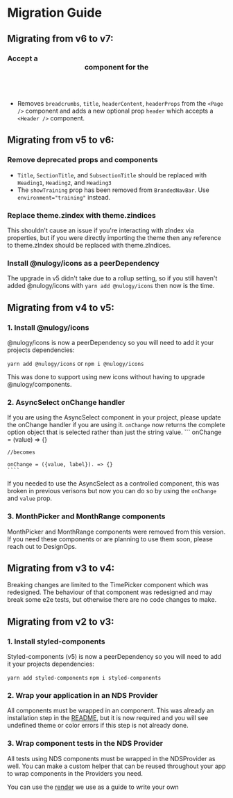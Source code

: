 # Migration Guide

## Migrating from v6 to v7:

### Accept a <Header /> component for the <Page />

* Removes `breadcrumbs`, `title`, `headerContent`, `headerProps` from the `<Page />` component and adds a new optional prop `header` which accepts a `<Header />` component.

## Migrating from v5 to v6:

### Remove deprecated props and components 

* `Title`, `SectionTitle`, and `SubsectionTitle`  should be replaced with  `Heading1`, `Heading2`, and `Heading3`
* The `showTraining` prop has been removed from `BrandedNavBar`. Use `environment="training"` instead. 

### Replace theme.zindex with theme.zindices 

This shouldn't cause an issue if you're interacting with zIndex via properties, but if you were directly importing the theme then any reference to theme.zIndex should be replaced with theme.zIndices. 

### Install @nulogy/icons as a peerDependency 

The upgrade in v5 didn't take due to a rollup setting, so if you still haven't added @nulogy/icons with `yarn add @nulogy/icons` then now is the time. 

## Migrating from v4 to v5:

### 1. Install @nulogy/icons

@nulogy/icons is now a peerDependency so you will need to add it your projects dependencies:

`yarn add @nulogy/icons`
or
`npm i @nulogy/icons`

This was done to support using new icons without having to upgrade @nulogy/components.

### 2. AsyncSelect onChange handler

If you are using the AsyncSelect component in your project, please update the onChange handler if you are using it. `onChange` now returns the complete option object that is selected rather than just the string value.
    ```
    onChange = (value) => {}
    
    //becomes
    
    onChange = ({value, label}). => {}
    ````
If you needed to use the AsyncSelect as a controlled component, this was broken in previous verisons but now you can do so  by using the `onChange` and `value` prop.

### 3. MonthPicker and MonthRange components

MonthPicker and MonthRange components were removed from this version. If you need these components or are planning to use them soon, please reach out to DesignOps.

## Migrating from v3 to v4:

Breaking changes are limited to the TimePicker component which was redesigned. The behaviour of that component was redesigned and may break some e2e tests, but otherwise there are no code changes to make.

## Migrating from v2 to v3:

### 1. Install styled-components

Styled-components (v5) is now a peerDependency so you will need to add it your projects dependencies:

`yarn add styled-components`
`npm i styled-components`

### 2. Wrap your application in an NDS Provider

All components must be wrapped in an <NDSProvider> component. This was already an installation step in the [README](https://github.com/nulogy/design-system/blob/master/README.md), but it is now required and you will see undefined theme or color errors if this step is not already done.

### 3. Wrap component tests in the NDS Provider

All tests using NDS components must be wrapped in the NDSProvider as well. You can make a custom helper that can be reused throughout your app to wrap components in the Providers you need.

You can use the [render](https://github.com/nulogy/design-system/blob/master/components/src/NDSProvider/render.spec-utils.js) we use as a guide to write your own
